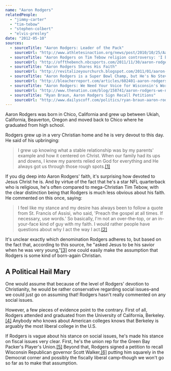 ```yaml
---
name: "Aaron Rodgers"
relatedPeople:
  - "jimmy-carter"
  - "tim-tebow"
  - "stephen-colbert"
  - "elvis-presley"
date: "2012-05-10"
sources:
  - sourceTitle: "Aaron Rodgers: Leader of the Pack"
    sourceUrl: "http://www.athletesinaction.org/news/post/2010/10/25/Aaron-Rodgers-Leader-of-the-Pack.aspx"
  - sourceTitle: "Aaron Rodgers on Tim Tebow religion controversy: 'I believe in letting my actions speak about the kind of character I have.'"
    sourceUrl: "http://offthebench.nbcsports.com/2011/11/30/aaron-rodgers-on-tim-tebow-religion-controversy-i-believe-in-letting-my-actions-speak-about-the-kind-of-character-i-have/"
  - sourceTitle: "Aaron Rodgers Shares His Faith"
    sourceUrl: "http://revitalizeyourchurch.blogspot.com/2011/01/aaron-rogers-shares-his-faith.html"
  - sourceTitle: "Aaron Rodgers is a Super Bowl Champ, but He's No Steve Young"
    sourceUrl: "http://bleacherreport.com/articles/602401-aaron-rodgers-is-a-super-bowl-champ-but-hes-no-steve-young"
  - sourceTitle: "Aaron Rodgers: We Need Your Voice for Wisconsin's Working Families"
    sourceUrl: "http://www.thenation.com/blog/158741/aaron-rodgers-we-need-your-voice-wisconsins-working-families"
  - sourceTitle: "Ryan Braun, Aaron Rodgers Sign Recall Petitions"
    sourceUrl: "http://www.dailyscoff.com/politics/ryan-braun-aaron-rodgers-sign-recall-petitions/"
---
```


Aaron Rodgers was born in Chico, California and grew up between Ukiah, California, Beaverton, Oregon and moved back to Chico where he graduated from high school.

Rodgers grew up in a very Christian home and he is very devout to this day. He said of his upbringing:

>I grew up knowing what a stable relationship was by my parents' example and how it centered on Christ. When our family had its ups and downs, I knew my parents relied on God for everything and He always got us through those rough spots.<a class="source-citation" href="http://www.athletesinaction.org/news/post/2010/10/25/Aaron-Rodgers-Leader-of-the-Pack.aspx" title="Aaron Rodgers: Leader of the Pack">[1]</a>

If you dig deep into Aaron Rodgers' faith, it's surprising how devoted to Jesus Christ he is. And by virtue of the fact that he's a star NFL quarterback who is religious, he's often compared to mega-Christian Tim Tebow, with the clear distinction being that Rodgers is much less obvious about his faith. He commented on this once, saying:

>I feel like my stance and my desire has always been to follow a quote from St. Francis of Assisi, who said, 'Preach the gospel at all times. If necessary, use words.' So basically, I'm not an over-the-top, or an in-your-face kind of guy with my faith. I would rather people have questions about why I act the way I act.<a class="source-citation" href="http://offthebench.nbcsports.com/2011/11/30/aaron-rodgers-on-tim-tebow-religion-controversy-i-believe-in-letting-my-actions-speak-about-the-kind-of-character-i-have/" title="Aaron Rodgers on Tim Tebow religion controversy: &apos;I believe in letting my actions speak about the kind of character I have.&apos;">[2]</a>

It's unclear exactly which denomination Rodgers adheres to, but based on the fact that, according to this source, he "asked Jesus to be his savior when he was very young,"<a class="source-citation" href="http://revitalizeyourchurch.blogspot.com/2011/01/aaron-rogers-shares-his-faith.html" title="Aaron Rodgers Shares His Faith">[3]</a> one could easily make the assumption that Rodgers is some kind of born-again Christian.


## A Political Hail Mary

One would assume that because of the level of Rodgers' devotion to Christianity, he would be rather conservative regarding social issues–and we could just go on assuming that! Rodgers hasn't really commented on any social issues.

However, a few pieces of evidence point to the contrary. First of all, Rodgers attended and graduated from the University of California, Berkeley.<a class="source-citation" href="http://bleacherreport.com/articles/602401-aaron-rodgers-is-a-super-bowl-champ-but-hes-no-steve-young" title="Aaron Rodgers is a Super Bowl Champ, but He&apos;s No Steve Young">[4]</a> Anybody who knows about American colleges knows that Berkeley is arguably the most liberal college in the U.S.

If Rodgers is vague about his stance on social issues, he's made his stance on fiscal issues very clear. First, he's the union rep for the Green Bay Packer's Player's Union.<a class="source-citation" href="http://www.thenation.com/blog/158741/aaron-rodgers-we-need-your-voice-wisconsins-working-families" title="Aaron Rodgers: We Need Your Voice for Wisconsin&apos;s Working Families">[5]</a> Beyond that, Rodgers signed a petition to recall Wisconsin Republican governor Scott Walker,<a class="source-citation" href="http://www.dailyscoff.com/politics/ryan-braun-aaron-rodgers-sign-recall-petitions/" title="Ryan Braun, Aaron Rodgers Sign Recall Petitions">[6]</a> putting him squarely in the Democrat corner and possibly the fiscally liberal camp–though we won't go so far as to make that assumption.